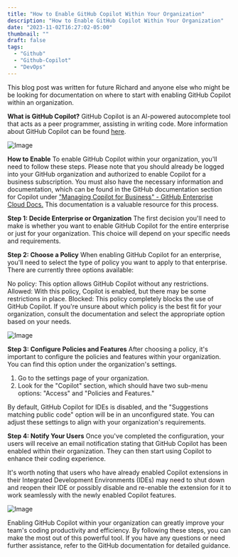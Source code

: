 ```yaml
---
title: "How to Enable GitHub Copilot Within Your Organization"
description: "How to Enable GitHub Copilot Within Your Organization"
date: "2023-11-02T16:27:02-05:00"
thumbnail: ""
draft: false
tags:
  - "Github"
  - "Github-Copilot"
  - "DevOps"
---
```

This blog post was written for future Richard and anyone else who might be be looking for documentation on where to start with enabling GitHub Copilot within an organization.

**What is GitHub Copilot?**
GitHub Copilot is an AI-powered autocomplete tool that acts as a peer programmer, assisting in writing code. More information about GitHub Copilot can be found [here](https://resources.github.com/copilot-for-business/?ef_id=_k_e65e07530d46189e67c96210e860b6be_k_&OCID=AIDcmmc3fhtaow_SEM__k_e65e07530d46189e67c96210e860b6be_k_&msclkid=e65e07530d46189e67c96210e860b6be).

![Image](https://gogorichiesitefiles.blob.core.windows.net/publicfiles/GithubCopilot-Enabling1.jpg)

**How to Enable**
To enable GitHub Copilot within your organization, you'll need to follow these steps. Please note that you should already be logged into your GitHub organization and authorized to enable Copilot for a business subscription. You must also have the necessary information and documentation, which can be found in the GitHub documentation section for Copilot under ["Managing Copilot for Business" - GitHub Enterprise Cloud Docs.](https://docs.github.com/en/enterprise-cloud@latest/copilot/managing-copilot-for-business#configuring-suggestion-matching-policies-for-github-copilot-in-your-organization) This documentation is a valuable resource for this process.

**Step 1: Decide Enterprise or Organization**
The first decision you'll need to make is whether you want to enable GitHub Copilot for the entire enterprise or just for your organization. This choice will depend on your specific needs and requirements.

**Step 2: Choose a Policy**
When enabling GitHub Copilot for an enterprise, you'll need to select the type of policy you want to apply to that enterprise. There are currently three options available:

No policy: This option allows GitHub Copilot without any restrictions.
Allowed: With this policy, Copilot is enabled, but there may be some restrictions in place.
Blocked: This policy completely blocks the use of GitHub Copilot.
If you're unsure about which policy is the best fit for your organization, consult the documentation and select the appropriate option based on your needs.

![Image](https://gogorichiesitefiles.blob.core.windows.net/publicfiles/GithubCopilot-Enabling2.jpg)

**Step 3: Configure Policies and Features**
After choosing a policy, it's important to configure the policies and features within your organization. You can find this option under the organization's settings.

1. Go to the settings page of your organization.
1. Look for the "Copilot" section, which should have two sub-menu options: "Access" and "Policies and Features."

By default, GitHub Copilot for IDEs is disabled, and the "Suggestions matching public code" option will be in an unconfigured state. You can adjust these settings to align with your organization's requirements.

**Step 4: Notify Your Users**
Once you've completed the configuration, your users will receive an email notification stating that GitHub Copilot has been enabled within their organization. They can then start using Copilot to enhance their coding experience.

It's worth noting that users who have already enabled Copilot extensions in their Integrated Development Environments (IDEs) may need to shut down and reopen their IDE or possibly disable and re-enable the extension for it to work seamlessly with the newly enabled Copilot features.

![Image](https://gogorichiesitefiles.blob.core.windows.net/publicfiles/GithubCopilot-Enabling3.jpg)

Enabling GitHub Copilot within your organization can greatly improve your team's coding productivity and efficiency. By following these steps, you can make the most out of this powerful tool. If you have any questions or need further assistance, refer to the GitHub documentation for detailed guidance.
